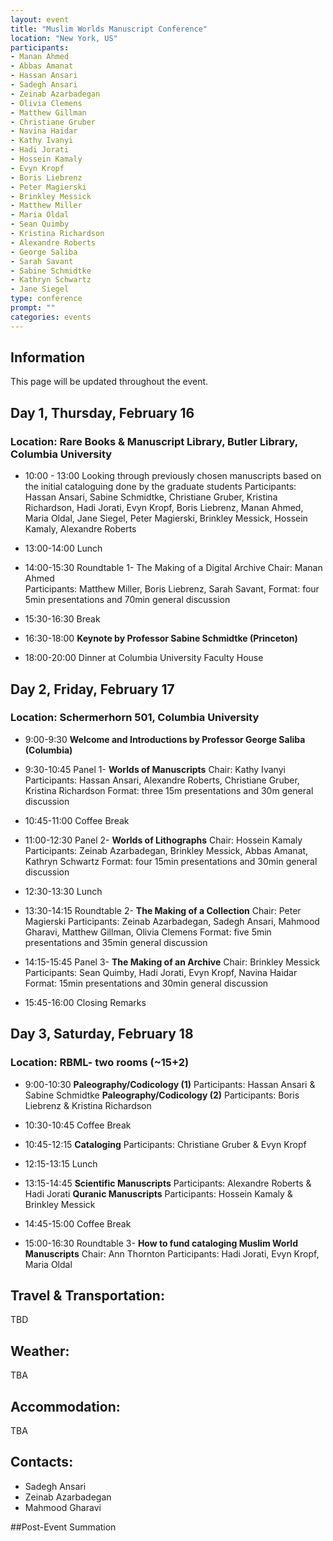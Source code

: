 ```yaml
---
layout: event
title: "Muslim Worlds Manuscript Conference"
location: "New York, US"
participants:
- Manan Ahmed
- Abbas Amanat
- Hassan Ansari
- Sadegh Ansari
- Zeinab Azarbadegan
- Olivia Clemens
- Matthew Gillman
- Christiane Gruber
- Navina Haidar
- Kathy Ivanyi	
- Hadi Jorati
- Hossein Kamaly
- Evyn Kropf
- Boris Liebrenz
- Peter Magierski
- Brinkley Messick
- Matthew Miller
- Maria Oldal
- Sean Quimby
- Kristina Richardson
- Alexandre Roberts
- George Saliba
- Sarah Savant
- Sabine Schmidtke
- Kathryn Schwartz
- Jane Siegel
type: conference
prompt: ""
categories: events
---
```


## Information

This page will be updated throughout the event.


## Day 1, Thursday, February 16 
### Location: Rare Books & Manuscript Library, Butler Library, Columbia University

* 10:00 - 13:00 Looking through previously chosen manuscripts based on the initial cataloguing done by the graduate students
Participants: Hassan Ansari, Sabine Schmidtke, Christiane Gruber, Kristina Richardson, Hadi Jorati, Evyn Kropf, Boris Liebrenz, Manan Ahmed, Maria Oldal, Jane Siegel, Peter Magierski, Brinkley Messick, Hossein Kamaly, Alexandre Roberts

* 13:00-14:00	Lunch

* 14:00-15:30	Roundtable 1- The Making of a Digital Archive
Chair: Manan Ahmed	
Participants: Matthew Miller, Boris Liebrenz, Sarah Savant, 
Format: four 5min presentations and 70min general discussion

* 15:30-16:30	Break

* 16:30-18:00	**Keynote by Professor Sabine Schmidtke (Princeton)**

* 18:00-20:00	Dinner at Columbia University Faculty House


## Day 2, Friday, February 17
### Location: Schermerhorn 501, Columbia University

* 9:00-9:30	**Welcome and Introductions by Professor George Saliba (Columbia)**

* 9:30-10:45	Panel 1- **Worlds of Manuscripts**
Chair: Kathy Ivanyi	
Participants: Hassan Ansari, Alexandre Roberts, Christiane Gruber, Kristina Richardson
Format: three 15m presentations and 30m general discussion

* 10:45-11:00	Coffee Break

* 11:00-12:30	Panel 2- **Worlds of Lithographs**
Chair: Hossein Kamaly	
Participants: Zeinab Azarbadegan, Brinkley Messick, Abbas Amanat, Kathryn Schwartz
Format: four 15min presentations and 30min general discussion

* 12:30-13:30	Lunch

* 13:30-14:15	Roundtable 2- **The Making of a Collection**
Chair: Peter Magierski 
Participants: Zeinab Azarbadegan, Sadegh Ansari, Mahmood Gharavi, Matthew Gillman, Olivia Clemens
Format: five 5min presentations and 35min general discussion

* 14:15-15:45	Panel 3- **The Making of an Archive**
Chair: Brinkley Messick 		
Participants: Sean Quimby, Hadi Jorati, Evyn Kropf, Navina Haidar
Format: 15min presentations and 30min general discussion

* 15:45-16:00	Closing Remarks
		
## Day 3, Saturday, February 18
### Location: RBML- two rooms (~15+2)

* 9:00-10:30	**Paleography/Codicology (1)**
Participants: Hassan Ansari & Sabine Schmidtke
**Paleography/Codicology (2)**
Participants: Boris Liebrenz & Kristina Richardson

* 10:30-10:45	Coffee Break

* 10:45-12:15	**Cataloging**
Participants: Christiane Gruber & Evyn Kropf

* 12:15-13:15	Lunch

* 13:15-14:45	**Scientific Manuscripts** 
Participants: Alexandre Roberts & Hadi Jorati
**Quranic Manuscripts**
Participants: Hossein Kamaly & Brinkley Messick

* 14:45-15:00	Coffee Break

* 15:00-16:30	Roundtable 3- **How to fund cataloging Muslim World Manuscripts**
Chair: Ann Thornton
Participants: Hadi Jorati, Evyn Kropf, Maria Oldal


## Travel & Transportation:
TBD

## Weather:
TBA

## Accommodation:
TBA

## Contacts:
* Sadegh Ansari 
* Zeinab Azarbadegan
* Mahmood Gharavi

##Post-Event Summation
